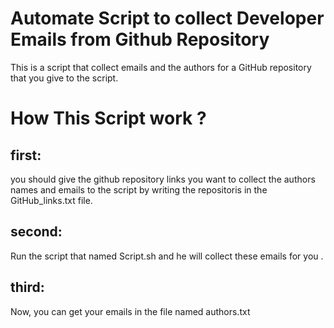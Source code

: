 # Automate Script to collect Developer Emails from Github Repository

This is a script that collect emails and the authors for a GitHub repository that you give to the script.

# How This Script work ?
## first:
you should give the github repository links you want to collect the authors names and emails to the script by writing the repositoris in the GitHub_links.txt file.

## second:
Run the script that named Script.sh and he will collect these emails for you .

## third:
Now, you can get your emails in the file named authors.txt
